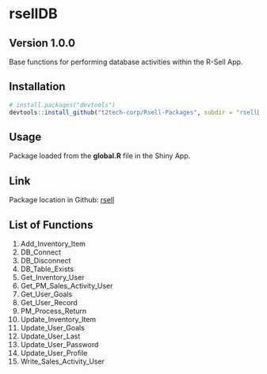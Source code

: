 rsellDB
================

## Version 1.0.0

Base functions for performing database activities within the R-Sell App.

## Installation

``` r
# install.packages("devtools")
devtools::install_github("t2tech-corp/Rsell-Packages", subdir = "rsellDB")
```

## Usage

Package loaded from the **global.R** file in the Shiny App.

## Link

Package location in Github:
[rsell](https://github.com/t2tech-corp/Rsell-Packages/tree/main/rsellDB)

## List of Functions

1.  Add\_Inventory\_Item
2.  DB\_Connect
3.  DB\_Disconnect
4.  DB\_Table\_Exists
5.  Get\_Inventory\_User
6.  Get\_PM\_Sales\_Activity\_User
7.  Get\_User\_Goals
8.  Get\_User\_Record
9.  PM\_Process\_Return
10. Update\_Inventory\_Item
11. Update\_User\_Goals
12. Update\_User\_Last
13. Update\_User\_Password
14. Update\_User\_Profile
15. Write\_Sales\_Activity\_User
